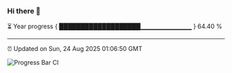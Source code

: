 ### Hi there 👋

⏳ Year progress { ███████████████████▁▁▁▁▁▁▁▁▁▁▁ } 64.40 %

---

⏰ Updated on Sun, 24 Aug 2025 01:06:50 GMT

![Progress Bar CI](https://github.com/code-lakshay/GitHub-Actions-Demo/workflows/Progress%20Bar%20CI/badge.svg)
